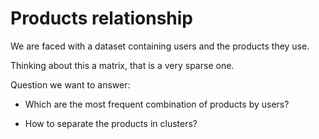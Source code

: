 # Products relationship

We are faced with a dataset containing users and the products they use.

Thinking about this a matrix, that is a very sparse one. 

Question we want to answer:

* Which are the most frequent combination of products by users?

* How to separate the products in clusters?